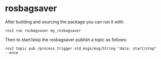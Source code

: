 # rosbagsaver

After building and sourcing the package you can run it with:

```
ros2 run rosbagsaver my_rosbagsaver
```

Then to start/stop the rosbagsaver publish a topic as follows:

```
ros2 topic pub /process_trigger std_msgs/msg/String "data: start/stop" --once
```
